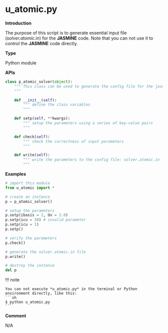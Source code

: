 # u_atomic.py

**Introduction**

The purpose of this script is to generate essential input file (*solver.atomic.in*) for the **JASMINE** code. Note that you can not use it to control the **JASMINE** code directly.

**Type**

Python module

**APIs**

```python
class p_atomic_solver(object):
    """ This class can be used to generate the config file for the jasmine.
    """

    def __init__(self):
        """ define the class variables
        """

    def setp(self, **kwargs):
        """ setup the parameters using a series of key-value pairs
        """

    def check(self):
        """ check the correctness of input parameters
        """

    def write(self):
        """ write the parameters to the config file: solver.atomic.in
        """
```

**Examples**

```python
# import this module
from u_atomic import *

# create an instance
p = p_atomic_solver()

# setup the parameters
p.setp(ibasis = 2, Uv = 2.0)
p.setp(icu = 30) # invalid parameter
p.setp(icu = 1)
p.setp()

# verify the parameters
p.check()

# generate the solver.atomic.in file
p.write()

# destroy the instance
del p
```

!!! note

    You can not execute *u_atomic.py* in the terminal or Python environment directly, like this:
    ```sh
    $ python u_atomic.py
    ```

**Comment**

N/A
